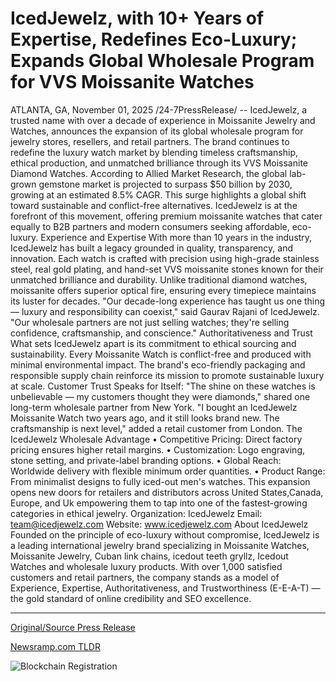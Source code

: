 # IcedJewelz, with 10+ Years of Expertise, Redefines Eco-Luxury; Expands Global Wholesale Program for VVS Moissanite Watches

ATLANTA, GA, November 01, 2025 /24-7PressRelease/ -- IcedJewelz, a trusted name with over a decade of experience in Moissanite Jewelry and Watches, announces the expansion of its global wholesale program for jewelry stores, resellers, and retail partners. The brand continues to redefine the luxury watch market by blending timeless craftsmanship, ethical production, and unmatched brilliance through its VVS Moissanite Diamond Watches.  According to Allied Market Research, the global lab-grown gemstone market is projected to surpass $50 billion by 2030, growing at an estimated 8.5% CAGR. This surge highlights a global shift toward sustainable and conflict-free alternatives. IcedJewelz is at the forefront of this movement, offering premium moissanite watches that cater equally to B2B partners and modern consumers seeking affordable, eco-luxury.  Experience and Expertise  With more than 10 years in the industry, IcedJewelz has built a legacy grounded in quality, transparency, and innovation. Each watch is crafted with precision using high-grade stainless steel, real gold plating, and hand-set VVS moissanite stones known for their unmatched brilliance and durability. Unlike traditional diamond watches, moissanite offers superior optical fire, ensuring every timepiece maintains its luster for decades.  "Our decade-long experience has taught us one thing — luxury and responsibility can coexist," said Gaurav Rajani of IcedJewelz. "Our wholesale partners are not just selling watches; they're selling confidence, craftsmanship, and conscience."  Authoritativeness and Trust  What sets IcedJewelz apart is its commitment to ethical sourcing and sustainability. Every Moissanite Watch is conflict-free and produced with minimal environmental impact. The brand's eco-friendly packaging and responsible supply chain reinforce its mission to promote sustainable luxury at scale.  Customer Trust Speaks for Itself: "The shine on these watches is unbelievable — my customers thought they were diamonds," shared one long-term wholesale partner from New York. "I bought an IcedJewelz Moissanite Watch two years ago, and it still looks brand new. The craftsmanship is next level," added a retail customer from London.  The IcedJewelz Wholesale Advantage • Competitive Pricing: Direct factory pricing ensures higher retail margins. • Customization: Logo engraving, stone setting, and private-label branding options. • Global Reach: Worldwide delivery with flexible minimum order quantities. • Product Range: From minimalist designs to fully iced-out men's watches.  This expansion opens new doors for retailers and distributors across United States,Canada, Europe, and Uk empowering them to tap into one of the fastest-growing categories in ethical jewelry.  Organization: IcedJewelz Email: team@icedjewelz.com Website: www.icedjewelz.com  About IcedJewelz  Founded on the principle of eco-luxury without compromise, IcedJewelz is a leading international jewelry brand specializing in Moissanite Watches, Moissanite Jewelry, Cuban link chains, icedout teeth gryllz, Icedout Watches and wholesale luxury products. With over 1,000 satisfied customers and retail partners, the company stands as a model of Experience, Expertise, Authoritativeness, and Trustworthiness (E-E-A-T) — the gold standard of online credibility and SEO excellence. 

---

[Original/Source Press Release](https://www.24-7pressrelease.com/press-release/528316/icedjewelz-with-10-years-of-expertise-redefines-eco-luxury-expands-global-wholesale-program-for-vvs-moissanite-watches)
                    

[Newsramp.com TLDR](https://newsramp.com/curated-news/icedjewelz-expands-global-wholesale-for-sustainable-moissanite-watches/dade97a19d4946d9916c3e890d2205d0) 

 

 



![Blockchain Registration](https://cdn.newsramp.app/24-7PressRelease/qrcode/2511/1/boldiiNT.webp)